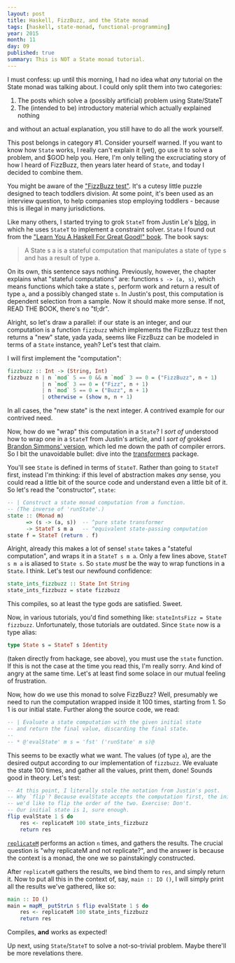 ```yaml
---
layout: post
title: Haskell, FizzBuzz, and the State monad
tags: [haskell, state-monad, functional-programming]
year: 2015
month: 11
day: 09
published: true
summary: This is NOT a State monad tutorial.
---
```


I must confess: up until this morning, I had no idea what _any_ tutorial on the State
monad was talking about. I could only split them into two categories:

1. The posts which solve a (possibly artificial) problem using State/StateT
2. The (intended to be) introductory material which actually explained nothing

and without an actual explanation, you still have to do all the work yourself.

This post belongs in category #1. Consider yourself warned. If you want to know how
`State` works, I really can't explain it (yet), go use it to solve a problem, and $GOD
help you. Here, I'm only telling the excruciating story of how I heard of FizzBuzz, then
years later heard of `State`, and today I decided to combine them.

You might be aware of the ["FizzBuzz test"](http://c2.com/cgi/wiki?FizzBuzzTest). It's a
cutesy little puzzle designed to teach toddlers division. At some point, it's been used as
an interview question, to help companies stop employing toddlers - because this is illegal
in many jurisdictions.

Like many others, I started trying to grok `StateT` from Justin Le's
[blog](http://blog.jle.im/entry/unique-sample-drawing-searches-with-list-and-statet), in
which he uses `StateT` to implement a constraint solver. `State` I found out from the
["Learn You A Haskell For Great Good!" book](http://learnyouahaskell.com/for-a-few-monads-more).
The book says:

> A State s a is a stateful computation that manipulates a state of type s and has a result of type a.

On its own, this sentence says nothing. Previously, however, the chapter explains what
"stateful computations" are: functions `s -> (a, s)`, which means functions which take a
state `s`, perform work and return a result of type `a`, and a possibly changed state `s`.
In Justin's post, this computation is dependent selection from a sample. Now it should
make more sense. If not, READ THE BOOK, there's no "tl;dr".

Alright, so let's draw a parallel: if our state is an integer, and our computation is a
function `fizzbuzz` which implements the FizzBuzz test then returns a "new" state, yada
yada, seems like FizzBuzz can be modeled in terms of a `State` instance, yeah? Let's test
that claim.

I will first implement the "computation":

```haskell
fizzbuzz :: Int -> (String, Int)
fizzbuzz n | n `mod` 5 == 0 && n `mod` 3 == 0 = ("FizzBuzz", n + 1)
           | n `mod` 3 == 0 = ("Fizz", n + 1)
           | n `mod` 5 == 0 = ("Buzz", n + 1)
           | otherwise = (show n, n + 1)
```

In all cases, the "new state" is the next integer. A contrived example for our contrived
need.

Now, how do we "wrap" this computation in a `State`? I _sort of_ understood how to wrap
one in a `StateT` from Justin's article, and I _sort of_ grokked [Brandon Simmons'
version](http://brandon.si/code/the-state-monad-a-tutorial-for-the-confused/), which led
me down the path of compiler errors. So I bit the unavoidable bullet: dive into the
[transformers](http://hackage.haskell.org/package/transformers-0.4.3.0/docs/src/Control-Monad-Trans-State-Strict.html#State)
package.

You'll see `State` is defined in terms of `StateT`. Rather than going to `StateT` first,
instead I'm thinking: if this level of abstraction makes _any_ sense, you could read a
little bit of the source code and understand even a little bit of it. So let's read the
"constructor", `state`:

```haskell
-- | Construct a state monad computation from a function.
-- (The inverse of 'runState'.)
state :: (Monad m)
      => (s -> (a, s))  -- ^pure state transformer
      -> StateT s m a   -- ^equivalent state-passing computation
state f = StateT (return . f)
```

Alright, already this makes a lot of sense! `state` takes a "stateful computation", and
wraps it in a `StateT s m a`. Only a few lines above, `StateT s m a` is aliased to `State
s`. So `state` _must_ be the way to wrap functions in a `State`. I think. Let's test our
newfound confidence:

```haskell
state_ints_fizzbuzz :: State Int String
state_ints_fizzbuzz = state fizzbuzz
```

This compiles, so at least the type gods are satisfied. Sweet.

Now, in various tutorials, you'd find something like: `stateIntsFizz = State fizzbuzz`.
Unfortunately, those tutorials are outdated.  Since `State` now is a type alias:

```haskell
type State s = StateT s Identity
```

(taken directly from hackage, see above), you must use the `state` function.  If this is not the case at the time you read
this, I'm really sorry. And kind of angry at the same time. Let's at least find some
solace in our mutual feeling of frustration.

Now, how do we use this monad to solve FizzBuzz? Well, presumably we need to run the
computation wrapped inside it 100 times, starting from 1. So 1 is our initial state.
Further along the source code, we read:

```haskell
-- | Evaluate a state computation with the given initial state
-- and return the final value, discarding the final state.
--
-- * @'evalState' m s = 'fst' ('runState' m s)@
```

This seems to be exactly what we want. The values (of type `a`), are the desired output
according to our implementation of `fizzbuzz`. We evaluate the state 100 times, and gather
all the values, print them, done! Sounds good in theory. Let's test:

```haskell
-- At this point, I literally stole the notation from Justin's post.
-- Why `flip`? Because evalState accepts the computation first, the initial state second;
-- we'd like to flip the order of the two. Exercise: Don't.
-- Our initial state is 1, sure enough.
flip evalState 1 $ do
    res <- replicateM 100 state_ints_fizzbuzz
    return res
```

[`replicateM`](http://hackage.haskell.org/package/base-4.8.1.0/docs/Control-Monad.html#v:replicateM)
performs an action `n` times, and gathers the results. The crucial question is "why
replicateM and not replicate?", and the answer is because the context is a monad, the one
we so painstakingly constructed.

After `replicateM` gathers the results, we bind them to `res`, and simply return it. Now
to put all this in the context of, say, `main :: IO ()`, I will simply print all the
results we've gathered, like so:

```haskell
main :: IO ()
main = mapM_ putStrLn $ flip evalState 1 $ do
    res <- replicateM 100 state_ints_fizzbuzz
    return res
```

Compiles, __and__ works as expected!

Up next, using `State`/`StateT` to solve a not-so-trivial problem. Maybe there'll be more
revelations there.
